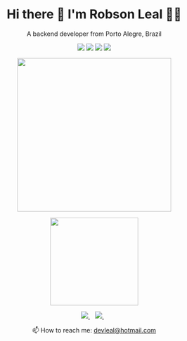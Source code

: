<h1 align='center'>
  Hi there 👋 I'm Robson Leal 👨‍💻
</h1>

<p align='center'>
  A backend developer from Porto Alegre, Brazil
</p>

<p align='center'>
  <img src="https://img.shields.io/badge/Python-FFD43B?style=for-the-badge&logo=python&logoColor=blue" />
  <img src="https://img.shields.io/badge/Django-092E20?style=for-the-badge&logo=django&logoColor=green" />
  <img src="https://img.shields.io/badge/django%20rest-ff1709?style=for-the-badge&logo=django&logoColor=white"/>
  <img src="https://img.shields.io/badge/PostgreSQL-316192?style=for-the-badge&logo=postgresql&logoColor=white"/>
</p>

<p align='center'>
  <a href="#"><img src="https://github-readme-stats.vercel.app/api?username=robsonleal&show_icons=true&theme=dark" width='350'></a>
</p>

<p align='center'>
  <a href="#"><img src="https://github-readme-stats.vercel.app/api/top-langs/?username=robsonleal&show_icons=true&theme=dark" width='200'></a>
</p>

<p align='center'>  
  <a href="https://www.linkedin.com/in/robson-leal/">
    <img src="https://img.shields.io/badge/linkedin-%230077B5.svg?&style=for-the-badge&logo=linkedin&logoColor=white" />
  </a>&nbsp;&nbsp;
  <a href="https://instagram.com/robson_leal_">
    <img src="https://img.shields.io/badge/instagram-%23E4405F.svg?&style=for-the-badge&logo=instagram&logoColor=white" />        
  </a>&nbsp;&nbsp;
</p>

<p align='center'>
  📫 How to reach me: <a href='mailto:devleal@hotmail.com'>devleal@hotmail.com</a>
</p>
